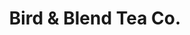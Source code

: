 ---
title: "Bird & Blend Tea Co."
url: /brighton/bird-and-blend-tea-co-kings-road-arches/
shop: tea
---